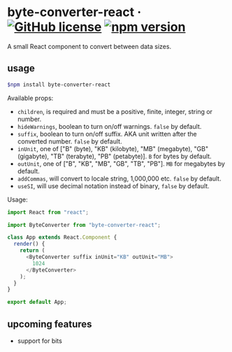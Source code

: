 # byte-converter-react &middot; [![GitHub license](https://img.shields.io/badge/license-MIT-blue.svg)](https://github.com/darrenjaworski/byte-converter-react/blob/master/LICENSE) [![npm version](https://img.shields.io/npm/v/react.svg?style=flat)](https://www.npmjs.com/package/byte-converter-react)

A small React component to convert between data sizes.

## usage

```bash
$npm install byte-converter-react
```

Available props:

- `children`, is required and must be a positive, finite, integer, string or number.
- `hideWarnings`, boolean to turn on/off warnings. `false` by default.
- `suffix`, boolean to turn on/off suffix. AKA unit written after the converted number. `false` by default.
- `inUnit`, one of ["B" (byte), "KB" (kilobyte), "MB" (megabyte), "GB" (gigabyte), "TB" (terabyte), "PB" (petabyte)]. `B` for bytes by default.
- `outUnit`, one of ["B", "KB", "MB", "GB", "TB", "PB"]. `MB` for megabytes by default.
- `addCommas`, will convert to locale string, 1,000,000 etc. `false` by default.
- `useSI`, will use decimal notation instead of binary, `false` by default.

Usage:

```js
import React from "react";

import ByteConverter from "byte-converter-react";

class App extends React.Component {
  render() {
    return (
      <ByteConverter suffix inUnit="KB" outUnit="MB">
        1024
      </ByteConverter>
    );
  }
}

export default App;
```

## upcoming features

- support for bits
